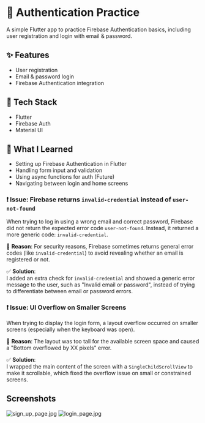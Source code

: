 # 🔐 Authentication Practice

A simple Flutter app to practice Firebase Authentication basics, including user registration and login with email & password.

## ✨ Features
- User registration
- Email & password login
- Firebase Authentication integration

## 🔧 Tech Stack
- Flutter
- Firebase Auth
- Material UI

## 🎯 What I Learned
- Setting up Firebase Authentication in Flutter
- Handling form input and validation
- Using async functions for auth (Future)
- Navigating between login and home screens


### ❗️ Issue: Firebase returns `invalid-credential` instead of `user-not-found`

When trying to log in using a wrong email and correct password, Firebase did not return the expected error code `user-not-found`. Instead, it returned a more generic code: `invalid-credential`.

📌 **Reason**: For security reasons, Firebase sometimes returns general error codes (like `invalid-credential`) to avoid revealing whether an email is registered or not.

✅ **Solution**:  
I added an extra check for `invalid-credential` and showed a generic error message to the user, such as "Invalid email or password", instead of trying to differentiate between email or password errors.


### ❗️ Issue: UI Overflow on Smaller Screens

When trying to display the login form, a layout overflow occurred on smaller screens (especially when the keyboard was open).

📌 **Reason**: The layout was too tall for the available screen space and caused a "Bottom overflowed by XX pixels" error.

✅ **Solution**:  
I wrapped the main content of the screen with a `SingleChildScrollView` to make it scrollable, which fixed the overflow issue on small or constrained screens.

## Screenshots
![sign_up_page.jpg](sign_up_page.jpg)
![login_page.jpg](login_page.jpg)